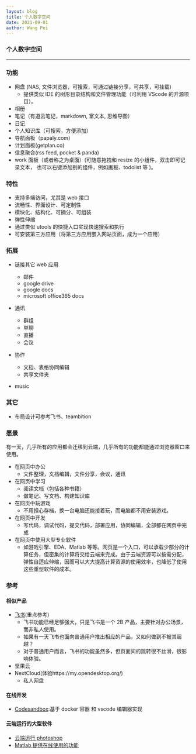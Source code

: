 ```yaml
---
layout: blog
title: 个人数字空间
date: 2021-09-01
author: Wang Pei
---
```


### 个人数字空间

---

### 功能

- 网盘 (NAS, 文件浏览器，可搜索，可通过链接分享，可共享，可挂载)
  - 提供类似 IDE 的树形目录结构和文件管理功能（可利用 VScode 的开源项目）。
- 相册
- 笔记（有道云笔记，markdown, 富文本, 思维导图）
- 日记
- 个人知识库（可搜索，方便添加）
- 导航面板（papaly.com）
- 计划面板(getplan.co)
- 信息聚合(rss feed, pocket & panda)
- work 面板（或者称之为桌面）(可随意拖拽和 resize 的小组件，双击即可记录文本， 也可以右键添加别的组件，例如画板、todolist 等 )。

### 特性

- 支持多端访问，尤其是 web 接口
- 流畅性、界面设计、可定制性
- 模块化、结构化、可摘分、可组装
- 弹性伸缩
- 通过类似 utools 的快捷入口实现快速搜索和执行
- 可安装第三方应用（将第三方应用嵌入网站页面，成为一个应用）

### 拓展

- 链接其它 web 应用

  - 邮件
  - google drive
  - google docs
  - microsoft office365 docs

- 通讯
  - 群组
  - 单聊
  - 直播
  - 会议
- 协作

  - 文档、表格协同编辑
  - 共享文件夹

- music

### 其它

- 布局设计可参考飞书、teambition

### 愿景

有一天，几乎所有的应用都会迁移到云端，几乎所有的功能都能通过浏览器窗口来使用。

- 在网页中办公
  - 文件整理，文档编辑，文件分享，会议，通讯
- 在网页中学习
  - 阅读文档（包括各种书籍）
  - 做笔记、写文档、构建知识库
- 在网页中玩游戏
  - 不用担心存档，换一台电脑还能接着玩，而电脑都不用安装游戏。
- 在网页中开发
  - 写代码，调试代码，提交代码，部署应用，协同编辑，全部都在网页中完成
- 在网页中使用大型专业软件
  - 如游戏引擎、EDA、Matlab 等等。网页是一个入口，可以承载少部分的计算任务，但密集的计算将交给云端来完成。由于云端资源可以按需分配，弹性自适应伸缩，因而可以大大提高计算资源的使用效率，也降低了使用这些重型软件的成本。

### 参考

#### 相似产品

- [飞书](https://feishu.cn)(重点参考)
  - 飞书功能已经足够强大，只是飞书是一个 2B 产品，主要针对办公场景，而非私人使用。
  - 如果有一天飞书也面向普通用户推出相应的产品，又如何做到不被其超越？
  - 对于普通用户而言，飞书的功能虽然多，但页面间的跳转很不丝滑，很影响体验。
- 坚果云
- NextCloud(体验https://my.opendesktop.org/)
  - 私人网盘

#### 在线开发

- [Codesandbox](https://codesandbox.io/):基于 docker 容器 和 vscode 编辑器实现

#### 云端运行的大型软件

- [云端运行 photoshop](https://www.photopea.com/)
- [Matlab 提供在线使用的功能](https://www.mathworks.com/help/matlab/matlab_env/what-is-matlab-online.html)
